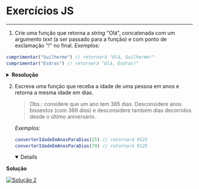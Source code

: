 # Exercícios JS

---

1. Crie uma função que retorna a *string* "Olá", concatenada com um argumento *text* (a ser passado para a função) e com ponto de exclamação "!" no final.
  *Exemplos:*

  ```js
  cumprimentar("Guilherme") // retornará "Olá, Guilherme!"
  cumprimentar("Esdras") // retornará "Olá, Esdras!"
  ```

  <details closed>
  <summary><strong>Resolução</strong></summary>

  <strong>Método 1:</strong>

  <a href="./soluções/1/1_v1.js"><img src="./soluções/1/1_v1.png" width="600" /><a>
  
  <strong>Método 2:</strong>

  <a href="./soluções/1/1_v2.js"><img src="./soluções/1/1_v2.png" width="600" /><a>
  
  <strong>Método 3:</strong>

  <a href="./soluções/1/1_v3.js"><img src="./soluções/1/1_v3.png" width="600" /><a>
  
  <strong>Método 4:</strong>

  <a href="./soluções/1/1_v4.js"><img src="./soluções/1/1_v4.png" width="600" /><a>
  
  </details>

2. Escreva uma função que receba a idade de uma pessoa em anos e retorna a mesma idade em dias.
   > Obs.: considere que um ano tem 365 dias. Desconsidere anos bissextos (com 366 dias) e desconsidere também dias decorridos desde o último aniversário.

   *Exemplos:*

   ```js
   converterIdadeEmAnosParaDias(25) // retornará 9125
   converterIdadeEmAnosParaDias(70) // retornará 9125
   ```

   <details open>

  <summary><strong>Solução</strong></summary>

  [![Solução 2](./soluções/2.png "Solução 2")](./soluções/2.js)

   </details>
